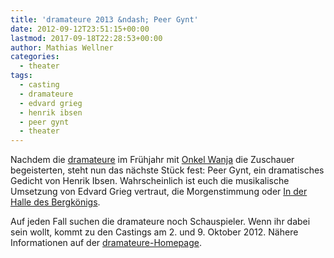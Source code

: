 ```yaml
---
title: 'dramateure 2013 &ndash; Peer Gynt'
date: 2012-09-12T23:51:15+00:00
lastmod: 2017-09-18T22:28:53+00:00
author: Mathias Wellner
categories:
  - theater
tags:
  - casting
  - dramateure
  - edvard grieg
  - henrik ibsen
  - peer gynt
  - theater
---
```

Nachdem die [dramateure](http://www.dramateure.ch) im Frühjahr mit [Onkel Wanja](http://dramateure.ch/mediawiki/index.php/Onkel_Wanja) 
die Zuschauer begeisterten, steht nun das nächste Stück fest: Peer Gynt, ein dramatisches Gedicht von Henrik Ibsen. 
Wahrscheinlich ist euch die musikalische Umsetzung von Edvard Grieg vertraut, die Morgenstimmung oder 
[In der Halle des Bergkönigs](http://www.youtube.com/watch?v=Y9dzyLvvIRs). 

Auf jeden Fall suchen die dramateure noch Schauspieler. Wenn ihr dabei sein wollt, kommt zu den Castings am 2. und 9. Oktober 2012. 
Nähere Informationen auf der [dramateure-Homepage](http://www.dramateure.ch).